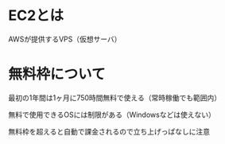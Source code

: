 # EC2とは

AWSが提供するVPS（仮想サーバ）

# 無料枠について

最初の1年間は1ヶ月に750時間無料で使える（常時稼働でも範囲内）

無料で使用できるOSには制限がある（Windowsなどは使えない）

無料枠を超えると自動で課金されるので立ち上げっぱなしに注意
